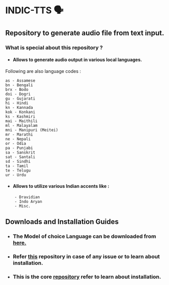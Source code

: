 # INDIC-TTS 🗣️
## Repository to generate audio file from text input.

### What is special about this repository ?

* #### Allows to generate audio output in various local languages.
Following are also language codes :
```
as - Assamese
bn - Bengali
brx - Bodo
doi - Dogri
gu - Gujarati
hi - Hindi
kn - Kannada
kok - Konkani
ks - Kashmiri
mai - Maithili
ml - Malayalam
mni - Manipuri (Meitei)
mr - Marathi
ne - Nepali
or - Odia
pa - Punjabi
sa - Sanskrit
sat - Santali
sd - Sindhi
ta - Tamil
te - Telugu
ur - Urdu
```

* #### Allows to utilize various Indian accents like :
```
    - Dravidian
    - Indo Aryan
    - Misc.
```
## Downloads and Installation Guides

- ### The Model of choice Language can be downloaded from [here.](https://github.com/AI4Bharat/Indic-TTS/releases/tag/v1-checkpoints-release)

- ### Refer [this](https://github.com/AI4Bharat/Indic-TTS) repository in case of any issue or to learn about installation.

- ### This is the core [repository](https://github.com/coqui-ai/TTS) refer to learn about installation.



